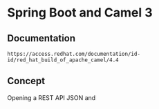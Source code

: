 # Spring Boot and Camel 3

## Documentation

```
https://access.redhat.com/documentation/id-id/red_hat_build_of_apache_camel/4.4
```

## Concept
Opening a REST API JSON and